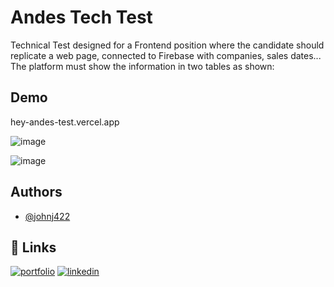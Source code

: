 
# Andes Tech Test


Technical Test designed for a Frontend position where the candidate should replicate a web page, connected to Firebase with companies, sales dates...
The platform must show the information in two tables as shown:




## Demo



hey-andes-test.vercel.app

![image](https://user-images.githubusercontent.com/97705831/186040970-6f42b7f3-81ef-4b22-b0e8-8d3446fda577.png)

![image](https://user-images.githubusercontent.com/97705831/186041000-89f7f362-2c83-4f94-87a1-6391544ba1d3.png)


## Authors

- [@johnj422](https://github.com/johnj422)


## 🔗 Links
[![portfolio](https://img.shields.io/badge/my_portfolio-000?style=for-the-badge&logo=ko-fi&logoColor=white)](https://portfolio-johnarango.vercel.app/)
[![linkedin](https://img.shields.io/badge/linkedin-0A66C2?style=for-the-badge&logo=linkedin&logoColor=white)](https://www.linkedin.com/in/john-arango/)



